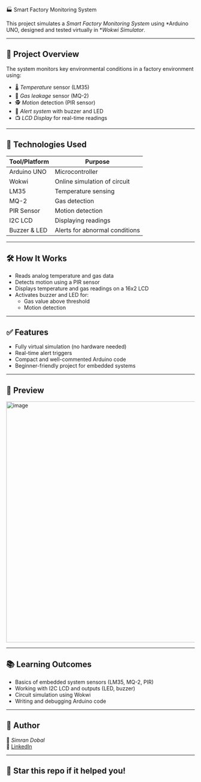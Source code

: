 🏭 Smart Factory Monitoring System

This project simulates a *Smart Factory Monitoring System* using *Arduino UNO, designed and tested virtually in **Wokwi Simulator*.

---

## 🚀 Project Overview

The system monitors key environmental conditions in a factory environment using:

- 🌡️ *Temperature* sensor (LM35)
- 💨 *Gas leakage* sensor (MQ-2)
- 🕵️ *Motion* detection (PIR sensor)
- 🔔 *Alert system* with buzzer and LED
- 📺 *LCD Display* for real-time readings

---

## 🔧 Technologies Used

| Tool/Platform | Purpose                           |
|---------------|-----------------------------------|
| Arduino UNO   | Microcontroller                   |
| Wokwi         | Online simulation of circuit      |
| LM35          | Temperature sensing               |
| MQ-2          | Gas detection                     |
| PIR Sensor    | Motion detection                  |
| I2C LCD       | Displaying readings               |
| Buzzer & LED  | Alerts for abnormal conditions    |

---

## 🛠 How It Works

- Reads analog temperature and gas data
- Detects motion using a PIR sensor
- Displays temperature and gas readings on a 16x2 LCD
- Activates buzzer and LED for:
  - Gas value above threshold
  - Motion detection

---

## ✅ Features

- Fully virtual simulation (no hardware needed)
- Real-time alert triggers
- Compact and well-commented Arduino code
- Beginner-friendly project for embedded systems

---

## 📸 Preview

<img width="1365" height="643" alt="image" src="https://github.com/user-attachments/assets/a13a79e7-2dfd-4f10-8c48-c2bf6d9e4cb3" />


---

## 📚 Learning Outcomes

- Basics of embedded system sensors (LM35, MQ-2, PIR)
- Working with I2C LCD and outputs (LED, buzzer)
- Circuit simulation using Wokwi
- Writing and debugging Arduino code

---

## 📌 Author

👩 *Simran Dobal*  
🔗 [LinkedIn]([https://www.linkedin.com/in/your-profile](https://www.linkedin.com/in/simran-dobal-d24))

---

## 🌟 Star this repo if it helped you!
